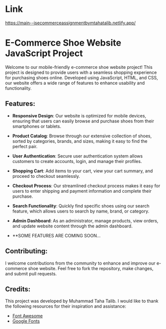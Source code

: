 # Link

https://main--jsecommerceassignmentbymtahatalib.netlify.app/

# E-Commerce Shoe Website JavaScript Project

Welcome to our mobile-friendly e-commerce shoe website project! This project is designed to provide users with a seamless shopping experience for purchasing shoes online. Developed using JavaScript, HTML, and CSS, our website offers a wide range of features to enhance usability and functionality.

## Features:

- **Responsive Design**: Our website is optimized for mobile devices, ensuring that users can easily browse and purchase shoes from their smartphones or tablets.
  
- **Product Catalog**: Browse through our extensive collection of shoes, sorted by categories, brands, and sizes, making it easy to find the perfect pair.

- **User Authentication**: Secure user authentication system allows customers to create accounts, login, and manage their profiles.

- **Shopping Cart**: Add items to your cart, view your cart summary, and proceed to checkout seamlessly.

- **Checkout Process**: Our streamlined checkout process makes it easy for users to enter shipping and payment information and complete their purchase.

- **Search Functionality**: Quickly find specific shoes using our search feature, which allows users to search by name, brand, or category.

- **Admin Dashboard**: As an administrator, manage products, view orders, and update website content through the admin dashboard.

- **SOME FEATURES ARE COMING SOON...


## Contributing:

I welcome contributions from the community to enhance and improve our e-commerce shoe website. Feel free to fork the repository, make changes, and submit pull requests.

## Credits:

This project was developed by Muhammad Taha Talib. I would like to thank the following resources for their inspiration and assistance:
- [Font Awesome](https://fontawesome.com/)
- [Google Fonts](https://fonts.google.com/)
